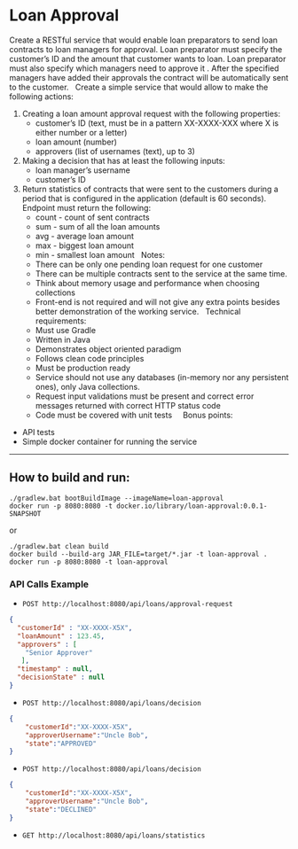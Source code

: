 # Loan Approval

Create a RESTful service that would enable loan preparators to send loan contracts to loan managers for approval. Loan preparator must specify the customer’s ID and the amount that customer wants to loan. 
Loan preparator must also specify which managers need to approve it . After the specified managers have added their approvals the contract will be automatically sent to the customer.
 
Create a simple service that would allow to make the following actions:
1. Creating a loan amount approval request with the following properties:
	* customer’s ID (text, must be in a pattern XX-XXXX-XXX where X is either number or a letter)
	* loan amount (number)
	* approvers (list of usernames (text), up to 3)
 
2. Making a decision that has at least the following inputs: 
	* loan manager’s username 
	* customer’s ID
 
4. Return statistics of contracts that were sent to the customers during a period that is configured in the application (default is 60 seconds). Endpoint must return the following:
	* count -  count of sent contracts 
	* sum - sum of all the loan amounts
	* avg - average loan amount
	* max - biggest loan amount
	* min - smallest loan amount 
 
Notes:
	* There can be only one pending loan request for one customer
	* There can be multiple contracts sent to the service at the same time.
	* Think about memory usage and performance when choosing collections
	* Front-end is not required and will not give any extra points besides better demonstration of the working service.
 
Technical requirements:
	* Must use Gradle
	* Written in Java
	* Demonstrates object oriented paradigm
	* Follows clean code principles
	* Must be production ready
	* Service should not use any databases (in-memory nor any persistent ones), only Java collections.
	* Request input validations must be present and correct error messages returned with correct HTTP status code
	* Code must be covered with unit tests
 
 
Bonus points:
* API tests
* Simple docker container for running the service

----------------

## How to build and run:

```$batch
./gradlew.bat bootBuildImage --imageName=loan-approval
docker run -p 8080:8080 -t docker.io/library/loan-approval:0.0.1-SNAPSHOT
```
or
```batch
./gradlew.bat clean build
docker build --build-arg JAR_FILE=target/*.jar -t loan-approval .
docker run -p 8080:8080 -t loan-approval
```


### API Calls Example


- `POST http://localhost:8080/api/loans/approval-request`

```json
{
  "customerId" : "XX-XXXX-X5X",
  "loanAmount" : 123.45,
  "approvers" : [ 
    "Senior Approver"
   ],
  "timestamp" : null,
  "decisionState" : null
}
```

- `POST http://localhost:8080/api/loans/decision`

```json
{
    "customerId":"XX-XXXX-X5X",
    "approverUsername":"Uncle Bob",
    "state":"APPROVED"
}
```
- `POST http://localhost:8080/api/loans/decision`
```json
{
    "customerId":"XX-XXXX-X5X",
    "approverUsername":"Uncle Bob",
    "state":"DECLINED"
}
```

- `GET http://localhost:8080/api/loans/statistics`
